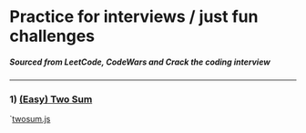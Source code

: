 # Practice for interviews / just fun challenges
##### Sourced from LeetCode, CodeWars and Crack the coding interview
---

### 1) [(Easy) Two Sum](https://leetcode.com/problems/two-sum/)
`[twosum.js](~/master/twosum.js)


